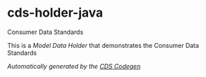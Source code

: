 # cds-holder-java

Consumer Data Standards

This is a *Model Data Holder* that demonstrates the Consumer Data Standards

*Automatically generated by the [CDS Codegen](https://github.com/ConsumerDataStandardsAustralia/cds-codegen)*

